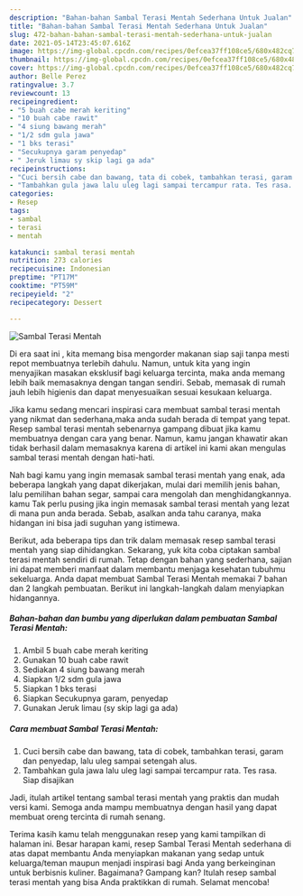 ```yaml
---
description: "Bahan-bahan Sambal Terasi Mentah Sederhana Untuk Jualan"
title: "Bahan-bahan Sambal Terasi Mentah Sederhana Untuk Jualan"
slug: 472-bahan-bahan-sambal-terasi-mentah-sederhana-untuk-jualan
date: 2021-05-14T23:45:07.616Z
image: https://img-global.cpcdn.com/recipes/0efcea37ff108ce5/680x482cq70/sambal-terasi-mentah-foto-resep-utama.jpg
thumbnail: https://img-global.cpcdn.com/recipes/0efcea37ff108ce5/680x482cq70/sambal-terasi-mentah-foto-resep-utama.jpg
cover: https://img-global.cpcdn.com/recipes/0efcea37ff108ce5/680x482cq70/sambal-terasi-mentah-foto-resep-utama.jpg
author: Belle Perez
ratingvalue: 3.7
reviewcount: 13
recipeingredient:
- "5 buah cabe merah keriting"
- "10 buah cabe rawit"
- "4 siung bawang merah"
- "1/2 sdm gula jawa"
- "1 bks terasi"
- "Secukupnya garam penyedap"
- " Jeruk limau sy skip lagi ga ada"
recipeinstructions:
- "Cuci bersih cabe dan bawang, tata di cobek, tambahkan terasi, garam dan penyedap, lalu uleg sampai setengah alus."
- "Tambahkan gula jawa lalu uleg lagi sampai tercampur rata. Tes rasa. Siap disajikan"
categories:
- Resep
tags:
- sambal
- terasi
- mentah

katakunci: sambal terasi mentah 
nutrition: 273 calories
recipecuisine: Indonesian
preptime: "PT17M"
cooktime: "PT59M"
recipeyield: "2"
recipecategory: Dessert

---
```



![Sambal Terasi Mentah](https://img-global.cpcdn.com/recipes/0efcea37ff108ce5/680x482cq70/sambal-terasi-mentah-foto-resep-utama.jpg)

Di era  saat ini , kita memang bisa mengorder makanan siap saji tanpa mesti repot membuatnya terlebih dahulu. Namun, untuk kita yang ingin menyajikan masakan eksklusif bagi keluarga tercinta, maka anda memang lebih baik memasaknya dengan tangan sendiri. Sebab, memasak di rumah jauh lebih higienis dan dapat menyesuaikan sesuai kesukaan keluarga.

Jika kamu sedang mencari inspirasi cara membuat sambal terasi mentah yang nikmat dan sederhana,maka anda sudah berada di tempat yang tepat. Resep sambal terasi mentah  sebenarnya gampang dibuat jika kamu membuatnya dengan cara yang benar. Namun, kamu jangan khawatir akan tidak berhasil dalam memasaknya 
karena di artikel ini kami akan mengulas sambal terasi mentah dengan hati-hati.  



Nah bagi kamu yang ingin memasak sambal terasi mentah yang enak, ada beberapa langkah yang dapat dikerjakan, mulai dari memilih jenis bahan, lalu pemilihan bahan segar, sampai cara mengolah dan menghidangkannya. kamu Tak perlu pusing jika ingin memasak sambal terasi mentah yang lezat di mana pun anda berada. Sebab, asalkan anda  tahu caranya, maka hidangan ini bisa jadi suguhan yang istimewa.

Berikut, ada beberapa tips dan trik dalam memasak resep sambal terasi mentah yang siap dihidangkan. Sekarang, yuk kita coba ciptakan sambal terasi mentah sendiri di rumah. Tetap dengan bahan yang sederhana, sajian ini dapat memberi manfaat dalam membantu menjaga kesehatan tubuhmu sekeluarga. Anda dapat membuat Sambal Terasi Mentah memakai 7 bahan dan 2 langkah pembuatan. Berikut ini langkah-langkah dalam menyiapkan hidangannya.

<!--inarticleads1-->

##### Bahan-bahan dan bumbu yang diperlukan dalam pembuatan Sambal Terasi Mentah:

1. Ambil 5 buah cabe merah keriting
1. Gunakan 10 buah cabe rawit
1. Sediakan 4 siung bawang merah
1. Siapkan 1/2 sdm gula jawa
1. Siapkan 1 bks terasi
1. Siapkan Secukupnya garam, penyedap
1. Gunakan  Jeruk limau (sy skip lagi ga ada)




<!--inarticleads2-->

##### Cara membuat Sambal Terasi Mentah:

1. Cuci bersih cabe dan bawang, tata di cobek, tambahkan terasi, garam dan penyedap, lalu uleg sampai setengah alus.
1. Tambahkan gula jawa lalu uleg lagi sampai tercampur rata. Tes rasa. Siap disajikan




Jadi, itulah artikel tentang  sambal terasi mentah  yang praktis dan mudah versi kami. Semoga anda mampu membuatnya dengan hasil yang dapat membuat oreng tercinta di rumah senang. 

Terima kasih kamu telah menggunakan resep yang kami tampilkan di halaman ini. Besar harapan kami, resep  Sambal Terasi Mentah sederhana di atas dapat membantu Anda menyiapkan makanan yang sedap untuk keluarga/teman maupun menjadi inspirasi bagi Anda yang berkeinginan untuk berbisnis kuliner. Bagaimana? Gampang kan? Itulah resep sambal terasi mentah yang bisa Anda praktikkan di rumah. Selamat mencoba!

